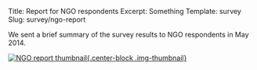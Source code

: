 Title: Report for NGO respondents
Excerpt: Something
Template: survey
Slug: survey/ngo-report

We sent a brief summary of the survey results to NGO respondents in May 2014. 

[![NGO report thumbnail][2]{.center-block .img-thumbnail}][1]

[1]: /files/pdfs/Report%20for%20NGO%20respondents.pdf
[2]: /files/images/pdf-ngo-report.png (Download PDF)
